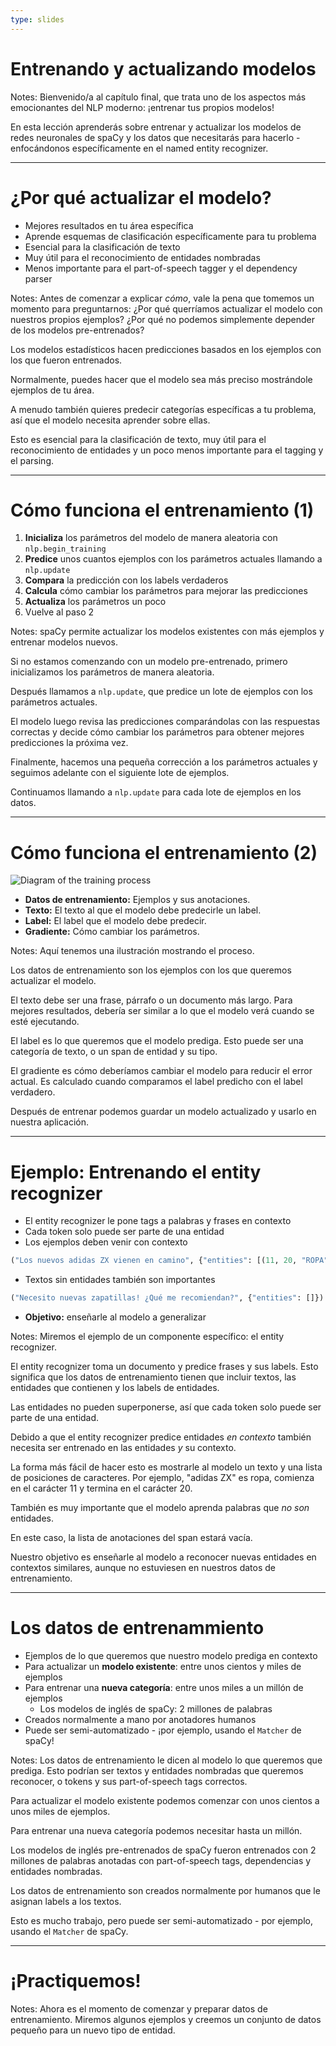 ```yaml
---
type: slides
---
```


# Entrenando y actualizando modelos

Notes: Bienvenido/a al capítulo final, que trata uno de los aspectos más emocionantes del NLP moderno: ¡entrenar tus propios modelos!

En esta lección aprenderás sobre entrenar y actualizar los modelos de redes neuronales de spaCy y los datos que necesitarás para hacerlo - enfocándonos específicamente en el named entity recognizer.

---

# ¿Por qué actualizar el modelo?

- Mejores resultados en tu área específica
- Aprende esquemas de clasificación específicamente para tu problema
- Esencial para la clasificación de texto
- Muy útil para el reconocimiento de entidades nombradas
- Menos importante para el part-of-speech tagger y el dependency parser

Notes: Antes de comenzar a explicar _cómo_, vale la pena que tomemos un momento para preguntarnos: ¿Por qué querríamos actualizar el modelo con nuestros propios ejemplos? ¿Por qué no podemos simplemente depender de los modelos pre-entrenados?

Los modelos estadísticos hacen predicciones basados en los ejemplos con los que fueron entrenados.

Normalmente, puedes hacer que el modelo sea más preciso mostrándole ejemplos de tu área.

A menudo también quieres predecir categorías específicas a tu problema, así que el modelo necesita aprender sobre ellas.

Esto es esencial para la clasificación de texto, muy útil para el reconocimiento de entidades y un poco menos importante para el tagging y el parsing.

---

# Cómo funciona el entrenamiento (1)

1. **Inicializa** los parámetros del modelo de manera aleatoria con `nlp.begin_training`
2. **Predice** unos cuantos ejemplos con los parámetros actuales llamando a `nlp.update`
3. **Compara** la predicción con los labels verdaderos
4. **Calcula** cómo cambiar los parámetros para mejorar las predicciones
5. **Actualiza** los parámetros un poco
6. Vuelve al paso 2

Notes: spaCy permite actualizar los modelos existentes con más ejemplos y entrenar modelos nuevos.

Si no estamos comenzando con un modelo pre-entrenado, primero inicializamos los parámetros de manera aleatoria.

Después llamamos a `nlp.update`, que predice un lote de ejemplos con los parámetros actuales.

El modelo luego revisa las predicciones comparándolas con las respuestas correctas y decide cómo cambiar los parámetros para obtener mejores predicciones la próxima vez.

Finalmente, hacemos una pequeña corrección a los parámetros actuales y seguimos adelante con el siguiente lote de ejemplos.

Continuamos llamando a `nlp.update` para cada lote de ejemplos en los datos.

---

# Cómo funciona el entrenamiento (2)

<img src="/training_es.png" alt="Diagram of the training process" />

- **Datos de entrenamiento:** Ejemplos y sus anotaciones.
- **Texto:** El texto al que el modelo debe predecirle un label.
- **Label:** El label que el modelo debe predecir.
- **Gradiente:** Cómo cambiar los parámetros.

Notes: Aquí tenemos una ilustración mostrando el proceso.

Los datos de entrenamiento son los ejemplos con los que queremos actualizar el modelo.

El texto debe ser una frase, párrafo o un documento más largo. Para mejores resultados, debería ser similar a lo que el modelo verá cuando se esté ejecutando.

El label es lo que queremos que el modelo prediga. Esto puede ser una categoría de texto, o un span de entidad y su tipo.

El gradiente es cómo deberíamos cambiar el modelo para reducir el error actual. Es calculado cuando comparamos el label predicho con el label verdadero.

Después de entrenar podemos guardar un modelo actualizado y usarlo en nuestra aplicación.

---

# Ejemplo: Entrenando el entity recognizer

- El entity recognizer le pone tags a palabras y frases en contexto
- Cada token solo puede ser parte de una entidad
- Los ejemplos deben venir con contexto

```python
("Los nuevos adidas ZX vienen en camino", {"entities": [(11, 20, "ROPA")]})
```

- Textos sin entidades también son importantes

```python
("Necesito nuevas zapatillas! ¿Qué me recomiendan?", {"entities": []})
```

- **Objetivo:** enseñarle al modelo a generalizar

Notes: Miremos el ejemplo de un componente específico: el entity recognizer.

El entity recognizer toma un documento y predice frases y sus labels. Esto significa que los datos de entrenamiento tienen que incluir textos, las entidades que contienen y los labels de entidades.

Las entidades no pueden superponerse, así que cada token solo puede ser parte de una entidad.

Debido a que el entity recognizer predice entidades _en contexto_ también necesita ser entrenado en las entidades _y_ su contexto.

La forma más fácil de hacer esto es mostrarle al modelo un texto y una lista de posiciones de caracteres. Por ejemplo, "adidas ZX" es ropa, comienza en el carácter 11 y termina en el carácter 20.

También es muy importante que el modelo aprenda palabras que _no son_ entidades.

En este caso, la lista de anotaciones del span estará vacía.

Nuestro objetivo es enseñarle al modelo a reconocer nuevas entidades en contextos similares, aunque no estuviesen en nuestros datos de entrenamiento.

---

# Los datos de entrenammiento

- Ejemplos de lo que queremos que nuestro modelo prediga en contexto
- Para actualizar un **modelo existente**: entre unos cientos y miles de ejemplos
- Para entrenar una **nueva categoría**: entre unos miles a un millón de ejemplos
  - Los modelos de inglés de spaCy: 2 millones de palabras
- Creados normalmente a mano por anotadores humanos
- Puede ser semi-automatizado - ¡por ejemplo, usando el `Matcher` de spaCy!

Notes: Los datos de entrenamiento le dicen al modelo lo que queremos que prediga. Esto podrían ser textos y entidades nombradas que queremos reconocer, o tokens y sus part-of-speech tags correctos.

Para actualizar el modelo existente podemos comenzar con unos cientos a unos miles de ejemplos.

Para entrenar una nueva categoría podemos necesitar hasta un millón.

Los modelos de inglés pre-entrenados de spaCy fueron entrenados con 2 millones de palabras anotadas con part-of-speech tags, dependencias y entidades nombradas.

Los datos de entrenamiento son creados normalmente por humanos que le asignan labels a los textos.

Esto es mucho trabajo, pero puede ser semi-automatizado - por ejemplo, usando el `Matcher` de spaCy.

---

# ¡Practiquemos!

Notes: Ahora es el momento de comenzar y preparar datos de entrenamiento. Miremos algunos ejemplos y creemos un conjunto de datos pequeño para un nuevo tipo de entidad.
